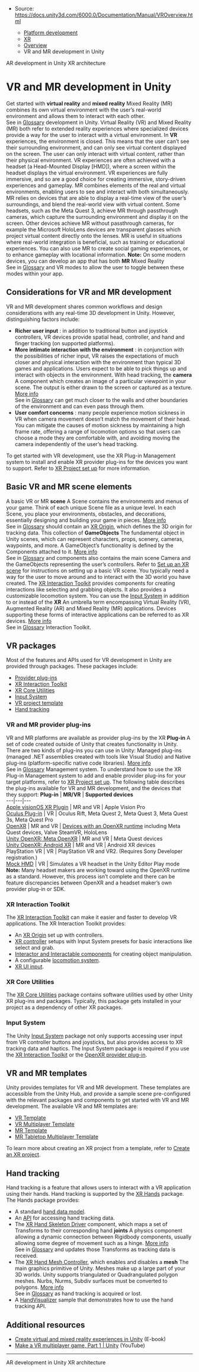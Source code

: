 * Source: https://docs.unity3d.com/6000.0/Documentation/Manual/VROverview.html

  * [Platform development ](https://docs.unity3d.com/6000.0/Documentation/Manual/PlatformSpecific.html)
  * [XR](https://docs.unity3d.com/6000.0/Documentation/Manual/XR.html)
  * [Overview](https://docs.unity3d.com/6000.0/Documentation/Manual/xr-support-landing.html)
  * VR and MR development in Unity


[](https://docs.unity3d.com/6000.0/Documentation/Manual/AROverview.html)
AR development in Unity
[](https://docs.unity3d.com/6000.0/Documentation/Manual/XRPluginArchitecture.html)
XR architecture
# VR and MR development in Unity
Get started with **virtual reality** and **mixed reality** Mixed Reality (MR) combines its own virtual environment with the user’s real-world environment and allows them to interact with each other.  
See in [Glossary](https://docs.unity3d.com/6000.0/Documentation/Manual/Glossary.html#MixedReality) development in Unity.
Virtual Reality (VR) and Mixed Reality (MR) both refer to extended reality experiences where specialized devices provide a way for the user to interact with a virtual environment.
In **VR** experiences, the environment is closed. This means that the user can’t see their surrounding environment, and can only see virtual content displayed on the screen. The user can only interact with virtual content, rather than their physical environment. VR experiences are often achieved with a headset (a Head-Mounted Display [HMD]), where a screen within the headset displays the virtual environment. VR experiences are fully immersive, and so are a good choice for creating immersive, story-driven experiences and gameplay.
MR combines elements of the real and virtual environments, enabling users to see and interact with both simultaneously. MR relies on devices that are able to display a real-time view of the user’s surroundings, and blend the real-world view with virtual content. Some headsets, such as the Meta Quest 3, achieve MR through passthrough cameras, which capture the surrounding environment and display it on the screen. Other devices achieve MR without passthrough cameras, for example the Microsoft HoloLens devices are transparent glasses which project virtual content directly onto the lenses. MR is useful in situations where real-world integration is beneficial, such as training or educational experiences. You can also use MR to create social gaming experiences, or to enhance gameplay with locational information.
**Note:** On some modern devices, you can develop an app that has both **MR** Mixed Reality  
See in [Glossary](https://docs.unity3d.com/6000.0/Documentation/Manual/Glossary.html#MR) and VR modes to allow the user to toggle between these modes within your app.
## Considerations for VR and MR development
VR and MR development shares common workflows and design considerations with any real-time 3D development in Unity. However, distinguishing factors include:
  * **Richer user input** : in addition to traditional button and joystick controllers, VR devices provide spatial head, controller, and hand and finger tracking (on supported platforms).
  * **More intimate interaction with the environment** : in conjunction with the possibilities of richer input, VR raises the expectations of much closer and physical interaction with the environment than typical 3D games and applications. Users expect to be able to pick things up and interact with objects in the environment. With head tracking, the **camera** A component which creates an image of a particular viewpoint in your scene. The output is either drawn to the screen or captured as a texture. [More info](https://docs.unity3d.com/6000.0/Documentation/Manual/CamerasOverview.html)  
See in [Glossary](https://docs.unity3d.com/6000.0/Documentation/Manual/Glossary.html#Camera) can get much closer to the walls and other boundaries of the environment and can even pass through them.
  * **User comfort concerns** : many people experience motion sickness in VR when camera movement doesn’t match the movement of their head. You can mitigate the causes of motion sickness by maintaining a high frame rate, offering a range of locomotion options so that users can choose a mode they are comfortable with, and avoiding moving the camera independently of the user’s head tracking.


To get started with VR development, use the XR Plug-in Management system to install and enable XR provider plug-ins for the devices you want to support. Refer to [XR Project set up](https://docs.unity3d.com/6000.0/Documentation/Manual/configuring-project-for-xr.html) for more information.
## Basic VR and MR scene elements
A basic VR or MR **scene** A Scene contains the environments and menus of your game. Think of each unique Scene file as a unique level. In each Scene, you place your environments, obstacles, and decorations, essentially designing and building your game in pieces. [More info](https://docs.unity3d.com/6000.0/Documentation/Manual/CreatingScenes.html)  
See in [Glossary](https://docs.unity3d.com/6000.0/Documentation/Manual/Glossary.html#Scene) should contain an [XR Origin](https://docs.unity3d.com/6000.0/Documentation/Manual/xr-origin.html), which defines the 3D origin for tracking data. This collection of **GameObjects** The fundamental object in Unity scenes, which can represent characters, props, scenery, cameras, waypoints, and more. A GameObject’s functionality is defined by the Components attached to it. [More info](https://docs.unity3d.com/6000.0/Documentation/Manual/class-GameObject.html)  
See in [Glossary](https://docs.unity3d.com/6000.0/Documentation/Manual/Glossary.html#GameObject) and components also contains the main scene Camera and the GameObjects representing the user’s controllers. Refer to [Set up an XR scene](https://docs.unity3d.com/6000.0/Documentation/Manual/xr-scene-setup.html) for instructions on setting up a basic VR scene.
You typically need a way for the user to move around and to interact with the 3D world you have created. The [XR Interaction Toolkit](https://docs.unity3d.com/Packages/com.unity.xr.interaction.toolkit@3.0/) provides components for creating interactions like selecting and grabbing objects. It also provides a customizable locomotion system. You can use the [Input System](https://docs.unity3d.com/Packages/com.unity.inputsystem@1.5/) in addition to or instead of the **XR** An umbrella term encompassing Virtual Reality (VR), Augmented Reality (AR) and Mixed Reality (MR) applications. Devices supporting these forms of interactive applications can be referred to as XR devices. [More info](https://docs.unity3d.com/6000.0/Documentation/Manual/XR.html)  
See in [Glossary](https://docs.unity3d.com/6000.0/Documentation/Manual/Glossary.html#XR) Interaction Toolkit.
## VR packages
Most of the features and APIs used for VR development in Unity are provided through packages. These packages include:
  * [Provider plug-ins](https://docs.unity3d.com/6000.0/Documentation/Manual/VROverview.html#vr-plugin)
  * [XR Interaction Toolkit](https://docs.unity3d.com/6000.0/Documentation/Manual/VROverview.html#xr-interaction-toolkit)
  * [XR Core Utilities](https://docs.unity3d.com/6000.0/Documentation/Manual/VROverview.html#xr-core-utilities)
  * [Input System](https://docs.unity3d.com/6000.0/Documentation/Manual/VROverview.html#input-system)
  * [VR project template](https://docs.unity3d.com/6000.0/Documentation/Manual/VROverview.html#vr-template)
  * [Hand tracking](https://docs.unity3d.com/6000.0/Documentation/Manual/VROverview.html#hand-tracking)


### VR and MR provider plug-ins
VR and MR platforms are available as provider plug-ins by the XR **Plug-in** A set of code created outside of Unity that creates functionality in Unity. There are two kinds of plug-ins you can use in Unity: Managed plug-ins (managed .NET assemblies created with tools like Visual Studio) and Native plug-ins (platform-specific native code libraries). [More info](https://docs.unity3d.com/6000.0/Documentation/Manual/plug-ins.html)  
See in [Glossary](https://docs.unity3d.com/6000.0/Documentation/Manual/Glossary.html#Plug-in) Management system. To understand how to use the XR Plug-in Management system to add and enable provider plug-ins for your target platforms, refer to [XR Project set up](https://docs.unity3d.com/6000.0/Documentation/Manual/configuring-project-for-xr.html).
The following table describes the plug-ins available for VR and MR development, and the devices that they support:
**Plug-in** | **MR/VR** | **Supported devices**  
---|---|---  
[Apple visionOS XR Plugin](https://docs.unity3d.com/Packages/com.unity.xr.visionos@latest) | MR and VR | Apple Vision Pro  
[Oculus Plug-in](https://docs.unity3d.com/Packages/com.unity.xr.oculus@latest) | VR | Oculus Rift, Meta Quest 2, Meta Quest 3, Meta Quest 3s, Meta Quest Pro  
[OpenXR](https://docs.unity3d.com/Packages/com.unity.xr.openxr@latest) | MR and VR |  [Devices with an OpenXR runtime](https://docs.unity3d.com/Packages/com.unity.xr.openxr@1.14/manual/index.html#runtimes) including Meta Quest devices, Valve SteamVR, HoloLens  
[Unity OpenXR: Meta OpenXR](https://docs.unity3d.com/Packages/com.unity.xr.meta-openxr@latest) | MR and VR | Meta Quest devices  
[Unity OpenXR: Android XR](https://docs.unity3d.com/Packages/com.unity.xr.androidxr-openxr@latest) | MR and VR | Android XR devices  
PlayStation VR | VR | PlayStation VR and VR2. (Requires Sony Developer registration.)  
[Mock HMD](https://docs.unity3d.com/Packages/com.unity.xr.mock-hmd@latest) | VR | Simulates a VR headset in the Unity Editor Play mode  
**Note:** Many headset makers are working toward using the OpenXR runtime as a standard. However, this process isn’t complete and there can be feature discrepancies between OpenXR and a headset maker’s own provider plug-in or SDK.
### XR Interaction Toolkit
The [XR Interaction Toolkit](https://docs.unity3d.com/Packages/com.unity.xr.interaction.toolkit@3.0/) can make it easier and faster to develop VR applications. The XR Interaction Toolkit provides:
  * An [XR Origin](https://docs.unity3d.com/6000.0/Documentation/Manual/xr-origin.html) set up with controllers.
  * [XR controller](https://docs.unity3d.com/Packages/com.unity.xr.interaction.toolkit@3.0/manual/general-setup.html#configure-xr-controller-and-interactor) setups with Input System presets for basic interactions like select and grab.
  * [Interactor and Interactable components](https://docs.unity3d.com/Packages/com.unity.xr.interaction.toolkit@3.0/manual/architecture.html#interactors) for creating object manipulation.
  * A configurable [locomotion system](https://docs.unity3d.com/Packages/com.unity.xr.interaction.toolkit@3.0/manual/locomotion.html).
  * [XR UI input](https://docs.unity3d.com/Packages/com.unity.xr.interaction.toolkit@3.0/manual/ui-setup.html).


### XR Core Utilities
The [XR Core Utilities](https://docs.unity3d.com/Packages/com.unity.xr.core-utils@2.3/manual/index.html) package contains software utilities used by other Unity XR plug-ins and packages. Typically, this package gets installed in your project as a dependency of other XR packages.
### Input System
The Unity [Input System](https://docs.unity3d.com/Packages/com.unity.inputsystem@1.8/manual/index.html) package not only supports accessing user input from VR controller buttons and joysticks, but also provides access to XR tracking data and haptics. The Input System package is required if you use the [XR Interaction Toolkit](https://docs.unity3d.com/6000.0/Documentation/Manual/VROverview.html#xr-interaction-toolkit) or the [OpenXR provider plug-in](https://docs.unity3d.com/6000.0/Documentation/Manual/VROverview.html#vr-plugin).
## VR and MR templates
Unity provides templates for VR and MR development. These templates are accessible from the Unity Hub, and provide a sample scene pre-configured with the relevant packages and components to get started with VR and MR development.
The available VR and MR templates are:
  * [VR Template](https://docs.unity3d.com/Packages/com.unity.template.vr@latest)
  * [VR Multiplayer Template](https://docs.unity3d.com/Packages/com.unity.template.vr-multiplayer@latest)
  * [MR Template](https://docs.unity3d.com/Packages/com.unity.template.mixed-reality@latest)
  * [MR Tabletop Multiplayer Template](https://docs.unity3d.com/Packages/com.unity.template.mr-multiplayer@latest)


To learn more about creating an XR project from a template, refer to [Create an XR project](https://docs.unity3d.com/6000.0/Documentation/Manual/xr-create-projects.html#create-a-new-xr-project).
## Hand tracking
Hand tracking is a feature that allows users to interact with a VR application using their hands. Hand tracking is supported by the [XR Hands](https://docs.unity3d.com/Packages/com.unity.xr.hands@1.2/manual/index.html) package.
The Hands package provides:
  * A standard [hand data model](https://docs.unity3d.com/Packages/com.unity.xr.hands@1.4/manual/hand-data/xr-hand-data-model.html).
  * An [API](https://docs.unity3d.com/Packages/com.unity.xr.hands@1.4/api/UnityEngine.XR.Hands.XRHandSubsystem.html) for accessing hand tracking data.
  * The [XR Hand Skeleton Driver](https://docs.unity3d.com/Packages/com.unity.xr.hands@1.4/manual/hand-data/xr-hand-visuals.html) component, which maps a set of Transforms to their corresponding hand **joints** A physics component allowing a dynamic connection between Rigidbody components, usually allowing some degree of movement such as a hinge. [More info](https://docs.unity3d.com/6000.0/Documentation/Manual/Joints.html)  
See in [Glossary](https://docs.unity3d.com/6000.0/Documentation/Manual/Glossary.html#joint) and updates those Transforms as tracking data is received.
  * The [XR Hand Mesh Controller](https://docs.unity3d.com/Packages/com.unity.xr.hands@1.4/manual/hand-data/xr-hand-visuals.html#xr-hand-mesh-controller), which enables and disables a **mesh** The main graphics primitive of Unity. Meshes make up a large part of your 3D worlds. Unity supports triangulated or Quadrangulated polygon meshes. Nurbs, Nurms, Subdiv surfaces must be converted to polygons. [More info](https://docs.unity3d.com/6000.0/Documentation/Manual/mesh.html)  
See in [Glossary](https://docs.unity3d.com/6000.0/Documentation/Manual/Glossary.html#Mesh) as hand tracking is acquired or lost.
  * A [HandVisualizer](https://docs.unity3d.com/Packages/com.unity.xr.hands@1.4/manual/project-setup/scene-setup.html) sample that demonstrates how to use the hand tracking API.


## Additional resources
  * [Create virtual and mixed reality experiences in Unity](https://unity.com/resources/create-virtual-mixed-reality-experiences-unity) (E-book)
  * [Make a VR multiplayer game, Part 1 | Unity](https://www.youtube.com/watch?v=i9GVZp9GZUE) (YouTube)


* * *
[](https://docs.unity3d.com/6000.0/Documentation/Manual/AROverview.html)
AR development in Unity
[](https://docs.unity3d.com/6000.0/Documentation/Manual/XRPluginArchitecture.html)
XR architecture
